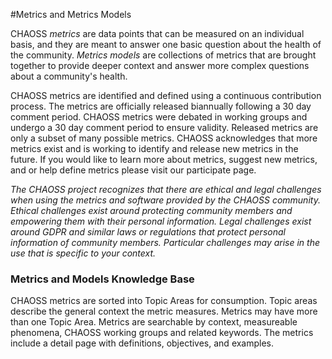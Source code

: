 #Metrics and Metrics Models

CHAOSS *metrics* are data points that can be measured on an individual basis, and they are meant to answer one basic question about the health of the community. *Metrics models* are collections of metrics that are brought together to provide deeper context and answer more complex questions about a community's health.

CHAOSS metrics are identified and defined using a continuous contribution process. The metrics are officially released biannually following a 30 day comment period. CHAOSS metrics were debated in working groups and undergo a 30 day comment period to ensure validity. Released metrics are only a subset of many possible metrics. CHAOSS acknowledges that more metrics exist and is working to identify and release new metrics in the future. If you would like to learn more about metrics, suggest new metrics, and or help define metrics please visit our participate page.

_The CHAOSS project recognizes that there are ethical and legal challenges when using the metrics and software provided by the CHAOSS community. Ethical challenges exist around protecting community members and empowering them with their personal information. Legal challenges exist around GDPR and similar laws or regulations that protect personal information of community members. Particular challenges may arise in the use that is specific to your context._

### Metrics and Models Knowledge Base

CHAOSS metrics are sorted into Topic Areas for consumption. Topic areas describe the general context the metric measures. Metrics may have more than one Topic Area. Metrics are searchable by context, measureable phenomena, CHAOSS working groups and related keywords. The metrics include a detail page with definitions, objectives, and examples.






